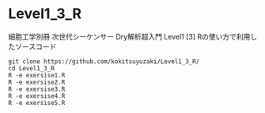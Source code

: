 # Level1_3_R
細胞工学別冊 次世代シーケンサー Dry解析超入門 Level1 [3] Rの使い方で利用したソースコード

```
git clone https://github.com/kokitsuyuzaki/Level1_3_R/
cd Level1_3_R
R -e exersise1.R
R -e exersise2.R
R -e exersise3.R
R -e exersise4.R
R -e exersise5.R
```
